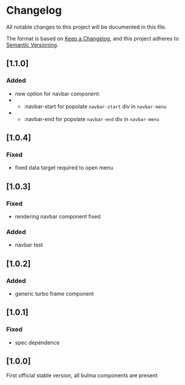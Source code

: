 # Changelog
All notable changes to this project will be documented in this file.

The format is based on [Keep a Changelog](https://keepachangelog.com/en/1.0.0/),
and this project adheres to [Semantic Versioning](https://semver.org/spec/v2.0.0.html).
## [1.1.0]
### Added
* new option for navbar component:
* * :navbar-start for popolate `navbar-start` div in `navbar-menu`
* * :navbar-end for popolate `navbar-end` div in `navbar-menu`

## [1.0.4]
### Fixed
* fixed data target required to open menu

## [1.0.3]
### Fixed
* rendering navbar component fixed
### Added
* navbar test

## [1.0.2]
### Added
* generic turbo frame component

## [1.0.1]
### Fixed
* spec dependence

## [1.0.0]
First official stable version, all bulma components are present
